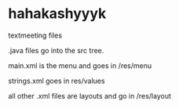 hahakashyyyk
============

textmeeting files

.java files go into the src tree.

main.xml is the menu and goes in /res/menu

strings.xml goes in res/values

all other .xml files are layouts and go in /res/layout
